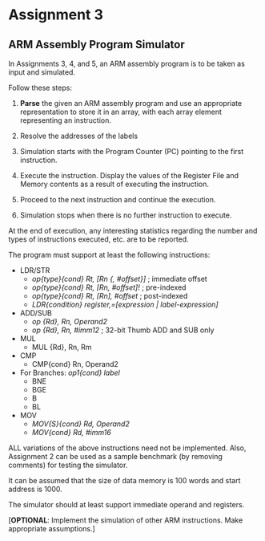 # Assignment 3
## ARM Assembly Program Simulator

In Assignments 3, 4, and 5, an ARM assembly program is to be taken as input and simulated.

Follow these steps:

1. **Parse** the given an ARM assembly program and use an appropriate representation to store it in an array, with each array element representing an instruction.

2. Resolve the addresses of the labels

3. Simulation starts with the Program Counter (PC) pointing to the first instruction.

4. Execute the instruction. Display the values of the Register File and Memory contents as a result of executing the instruction.

5. Proceed to the next instruction and continue the execution.

6. Simulation stops when there is no further instruction to execute.

At the end of execution, any interesting statistics regarding the number and types of instructions executed, etc. are to be reported.

The program must support at least the following instructions:
- LDR/STR
  - *op{type}{cond} Rt, [Rn {, #offset}]* ; immediate offset
  - *op{type}{cond} Rt, [Rn, #offset]!* ; pre-indexed
  - *op{type}{cond} Rt, [Rn], #offset* ; post-indexed
  - *LDR{condition} register,=[expression | label-expression]*
- ADD/SUB
  - *op {Rd}, Rn, Operand2*
  - *op {Rd}, Rn, #imm12* ; 32-bit Thumb ADD and SUB only
- MUL
  - MUL {Rd}, Rn, Rm
- CMP
  - CMP{cond} Rn, Operand2
- For Branches: *op1{cond} label*
  - BNE
  - BGE
  - B
  - BL
- MOV
  - *MOV{S}{cond} Rd, Operand2*
  - *MOV{cond} Rd, #imm16*


ALL variations of the above instructions need not be implemented. Also, Assignment 2 can be used as a sample benchmark (by removing comments) for testing the simulator.

It can be assumed that the size of data memory is 100 words and start address is 1000.

The simulator should at least support immediate operand and registers.

[**OPTIONAL**: Implement the simulation of other ARM instructions. Make appropriate assumptions.]
